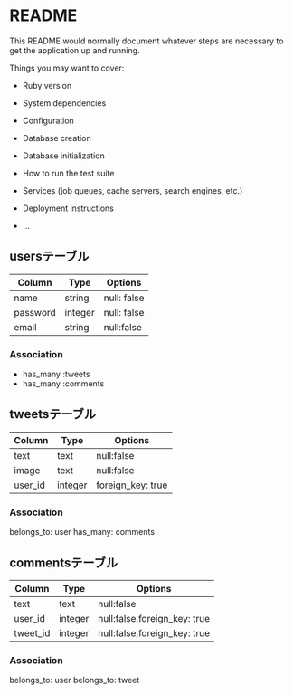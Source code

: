 # README

This README would normally document whatever steps are necessary to get the
application up and running.

Things you may want to cover:

* Ruby version

* System dependencies

* Configuration

* Database creation

* Database initialization

* How to run the test suite

* Services (job queues, cache servers, search engines, etc.)

* Deployment instructions

* ...

## usersテーブル

|Column|Type|Options|
|------|----|-------|
|name|string|null: false|
|password|integer|null: false|
|email|string|null:false|

### Association
- has_many :tweets
- has_many :comments

## tweetsテーブル

|Column|Type|Options|
|------|----|-------|
|text|text|null:false|
|image|text|null:false|
|user_id|integer|foreign_key: true|

### Association

belongs_to: user
has_many: comments

## commentsテーブル

|Column|Type|Options|
|------|----|-------|
|text|text|null:false|
|user_id|integer|null:false,foreign_key: true|
|tweet_id|integer|null:false,foreign_key: true|

### Association

belongs_to: user
belongs_to: tweet